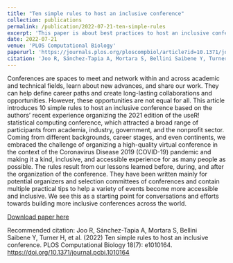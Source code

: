 ```yaml
---
title: "Ten simple rules to host an inclusive conference"
collection: publications
permalink: /publication/2022-07-21-ten-simple-rules
excerpt: 'This paper is about best practices to host an inclusive conference'
date: 2022-07-21
venue: 'PLOS Computational Biology'
paperurl: 'https://journals.plos.org/ploscompbiol/article?id=10.1371/journal.pcbi.1010164'
citation: 'Joo R, Sánchez-Tapia A, Mortara S, Bellini Saibene Y, Turner H, et al. (2022) Ten simple rules to host an inclusive conference. PLOS Computational Biology 18(7): e1010164. https://doi.org/10.1371/journal.pcbi.1010164'
---
```

Conferences are spaces to meet and network within and across academic and technical fields, learn about new advances, and share our work. They can help define career paths and create long-lasting collaborations and opportunities. However, these opportunities are not equal for all. This article introduces 10 simple rules to host an inclusive conference based on the authors’ recent experience organizing the 2021 edition of the useR! statistical computing conference, which attracted a broad range of participants from academia, industry, government, and the nonprofit sector. Coming from different backgrounds, career stages, and even continents, we embraced the challenge of organizing a high-quality virtual conference in the context of the Coronavirus Disease 2019 (COVID-19) pandemic and making it a kind, inclusive, and accessible experience for as many people as possible. The rules result from our lessons learned before, during, and after the organization of the conference. They have been written mainly for potential organizers and selection committees of conferences and contain multiple practical tips to help a variety of events become more accessible and inclusive. We see this as a starting point for conversations and efforts towards building more inclusive conferences across the world.

[Download paper here](https://journals.plos.org/ploscompbiol/article?id=10.1371/journal.pcbi.1010164)

Recommended citation: Joo R, Sánchez-Tapia A, Mortara S, Bellini Saibene Y, Turner H, et al. (2022) Ten simple rules to host an inclusive conference. PLOS Computational Biology 18(7): e1010164. https://doi.org/10.1371/journal.pcbi.1010164